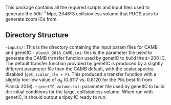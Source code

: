 This package contains all the required scripts and input files used to generate the $50 h^{-1}$ Mpc, 
2048^3 collisionless volume that PUGS uses to generate zoom ICs from.

Directory Structure
-------------------
-`inputs/`: This is the directory containing the input param files for CAMB and
genetIC
    - `planck_2018_CAMB.ini`: this is the parameter file used to generate the
      CAMB transfer function used by genetIC to build the z=200 IC.  The default
      transfer function provided by genetIC is produced by a slightly different
      parameter file than the CAMB default, with the scalar spectra disabled
      (`get_scalar_cls = F`).  This produced a transfer function with a slightly
      too-low value of $\sigma_8$ (0.8117 vs. 0.8120 for the Plik best fit from
      Planck 2018).
    - `genetIC_volume.txt`: parameter file used by genetIC to build the initial
      conditions for the large, collisionless volume.  When run with genetIC,
      it should output a tipsy IC ready to run.
